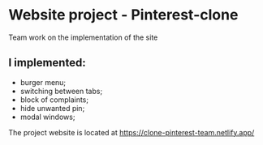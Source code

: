 # Website project - Pinterest-clone
Team work on the implementation of the site

## I implemented:
* burger menu;
* switching between tabs;
* block of complaints;
* hide unwanted pin;
* modal windows;

The project website is located at https://clone-pinterest-team.netlify.app/
